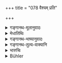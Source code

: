 +++
title = "078 वैश्यम् प्रति"

+++

<details><summary>गङ्गानथ-मूलानुवादः</summary>

For the Vaiśya also these three should cease,—such is the law; since Prajāpati Manu has not prescribed these duties for those two (castes).—(78)
</details>

<details><summary>मेधातिथिः</summary>

पूर्वेणैतद् व्याख्यातम् । **तौ** क्षत्रियवैश्यौ **प्रत्य्** एते ऽध्यापनादयो **धर्मा मनुना प्रजापतिना** नोक्ताः, न स्मृता इत्य् अर्थः॥ १०.७८ ॥
</details>

<details><summary>गङ्गानथ-भाष्यानुवादः</summary>

The sense of this is explained by what has gone before.

‘*Those two*’—The Kṣatriya and the Vaiśya; for these two, manu Prajāpati has not prescribed the three duties of Teaching and the rest; *i.e*., he has not declared these to be the duties belonging to them.—(78)
</details>

<details><summary>गङ्गानथ-तुल्य-वाक्यानि</summary>

**(verses 10.77-80)  
**

[\[See texts under 9.326 *et
seq*.\]]

See Comparative notes for [Verse 10.77].
</details>

<details><summary>भारुचिः</summary>

वृत्तिकर्मप्रति[षेधो वैश्या]नाम् । इज्यादीनां पूर्ववद् इहाप्य् अप्रतिषेधो विज्ञेयः । तथा च तानि वक्ष्यति ॥ १०.७८ ॥
</details>

<details><summary>Bühler</summary>

078	The same are likewise forbidden to a Vaisya, that is a settled rule; for Manu, the lord of creatures (Pragapati), has not prescribed them for (men of) those two (castes).
</details>
